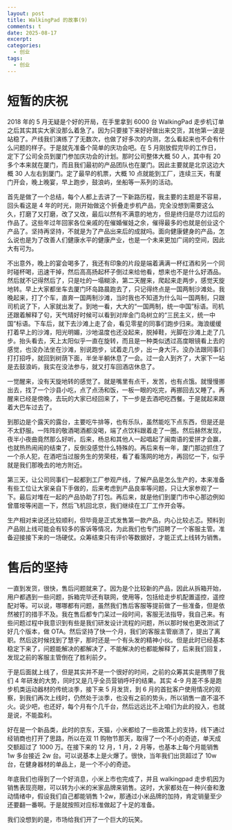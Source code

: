 ```yaml
---
layout: post
title: WalkingPad 的故事(9)
comments: t
date: 2025-08-17
excerpt:
categories:
  - 创业
tags:
  - 创业
---
```



# 短暂的庆祝

2018 年的 5 月无疑是个好的开局，在手里拿到 6000 台 WalkingPad 走步机订单之后其实其实大家没那么着急了。因为只要接下来好好做出来交货，其他第一波是站稳了。产线我们演练了了无数次，也做了好多次的内测，怎么看起来也不会有什么问题的样子。于是就先准备个简单的庆功会吧。在 5 月刚放假完毕的工作日，定下了公司全员到厦门参加庆功会的计划。那时公司整体大概 50 人，其中有 20 多个本来就在厦门，而且我们最初的产品团队也在厦门。因此主要就是北京这边大概 30 人左右到厦门。定了最早的机票，大概 10 点就能到工厂，连续三天，有厦门开会，晚上晚宴，早上跑步，鼓浪屿，坐船等一系列的活动。

首先是做了一个总结，每个人都上去讲了一下新路历程，我主要的主题是不容易，回头看这是 4 年的时光，刚开始做这个折叠走步机产品，完全没想到需要这么久，打磨了又打磨，改了又改，最后以然有不满意的地方，但是终归是尽力过后的作品了。这些年过年回家各位亲戚的在催婚催娃之余，催得最多的也就是创业这个产品了。坚持再坚持，不就是为了产品出来后的成就吗。面向健康健身的产品，怎么说也是为了改善人们健康水平的健康产业，也是一个未来更加广阔的空间，因此大有可为。

不出意外，晚上的宴会喝多了，我还有印象的片段是端着满满一杯红酒和另一个同时碰杯喝，迅速干掉，然后高高扬起杯子倒过来给他看，想来也不是什么好酒品。然后就不记得然后了，只是吐的一塌糊涂，第二天醒来，爬起来走两步，感觉天旋地转。早上大家都坐车去厦门环岛路晨跑去了，只记得终点是一国两制沙滩处。我晚起来，打了个车，直奔一国两制沙滩，当时我也不知道为什么叫一国两制，只跟司机说了下，人家就出发了。到地一看，大大的“一国两制，统一中国”标语。司机还跟着解释了句，天气晴好时候可以看到对岸金门岛树立的“三民主义，统一中国”标语。下车后，就下去沙滩上走了会，看见零星的同事们跑步归来。海浪缓缓打着早上的沙滩，阳光明媚，沙地温度也还没起来，脱掉鞋，光脚在沙滩上走了几步。抬头看去，天上太阳似乎一直在旋转，而且是一种类似透过高度眼镜看上去的感觉，也没办法坐在沙滩，别说跑步，试着走几步，出一身大汗。没办法跟同事们打打招呼，就回到树荫下面，半坐半躺休息了一会。过一会人到齐了，大家下一站是去鼓浪屿，我实在没法参与，就又打车回酒店休息了。

一觉醒来，没有天旋地转的感觉了。就是嘴里有点干，发苦，也有点饿。就慢慢挪出去，找了一个沙县小吃，点了点汤和饭，一板一眼的吃完，再挪回去又睡了。再醒来已经是傍晚，去玩的大家已经回来了，下一步是去酒吧吃西餐。于是就起来跟着大巴车过去了。

到那边是个露天的露台，主要吃牛排等，也有乐队，虽然能吃下点东西，但是还是不太舒服。一阵阵的敬酒喝酒都没喝，端了点饮料跟着走了一圈。然后赫然发现，夜半小夜曲竟然那么好听。后来，杨总和其他人一起唱起了闽南语的爱拼才会赢，也就热热闹闹的结束了，反倒没感觉什么特殊的。再后来有一年，厦门那边抓住了一个杀人犯，在酒吧当过服务生的劳荣枝，看了看落网的地方，再回忆一下，似乎就是我们那晚去的地方附近。

第三天，让公司同事们一起都到工厂参观产线，了解产品是怎么生产的，本来准备有些工位让大家亲自下手做的，后来考虑到产品良率等问题，只让大家参观了一下。最后对堆在一起的产品协助了打包。再后来，就是他们到厦门市中心那边例如曾厝垵等闲逛一下，然后飞机回北京，我们继续在工厂工作开会等。

生产相对来说还比较顺利，但毕竟是正式发售第一款产品，内心比较忐忑。预料到产品刚上线可能会有较多的客诉等情况，为此我们也专门招聘了一个客服主管。准备迎接接下来的一场硬仗。众筹结束只有评价等数据好，才能正式上线转为销售。


# 售后的坚持

一直到发货，很快，售后问题就来了。因为是个比较新的产品，因此从拆箱开始，用户都遇到一些问题，拆箱完毕还有联网，使用等，包括给走步机配置遥控，遥控配对等。可以说，哪哪都有问题，虽然我们售后客服等提前做了一些准备，但是依然被打的措手不及。我在售后都专门呆过一段时间，客服无法指导，我自己来。有些问题过程中我意识到有些是我们研发设计流程的问题，所以那时候也更改测试了好几个版本，做 OTA。然后坚持了快一个月，我们的客服主管崩溃了，提出了离职。然后这时候找到了慧宇，那时还是一个有头发的精神小伙。但是此时已经基本稳定下来了，问题能解决的都解决了，不能解决的也都能解释了，后来我们回复，发现之前的客服主管倒在了胜利前夕。

于是后面就上线了，但是其实并不是一个很好的时间，之前的众筹其实是携带了我们 4 年研发的大势，同时又是几乎全员营销呼吁的结果。其实 4-9 月差不多是跑步机类运动器材的传统淡季，接下来 5 月发货，到 6 月的首批客户使用情况的观察，到我们再次上线时，仍然处于淡季，也没有之前的势头，所以销售一直不温不火。说少吧，也还好，每个月有个几千台，然后远远比不上咱们为此的投入，也就是说，不能盈利。

好在是一个新品类，此时的京东，天猫，小米都给了一些政策上的支持，线下通过经销商也打开了思路，所以在双 11 购物节那天，取得了一个不小的奇迹，单天成交额超过了 1000 万。在接下来的 12 月，1 月，2 月等，也基本上每个月能销售 1w 多台接近 2w 台。可以说基本上是火爆了。很快，当年我们出货超过了 10w 台，在健身器材的单品上，是一个不小的奇迹。

年底我们也得到了一个好消息，小米上市也完成了，并且 walkingpad 走步机因为销售表现亮眼，可以转为小米的米家品牌来销售。这时，大家都处在一种兴奋和激动情绪中，假设我们自己都能销售 1-2w，那通过小米品牌的加持，肯定销量至少还要翻一番啊。于是就按照对应标准做起了十足的准备。

我们没想到的是，市场给我们开了一个巨大的玩笑。
